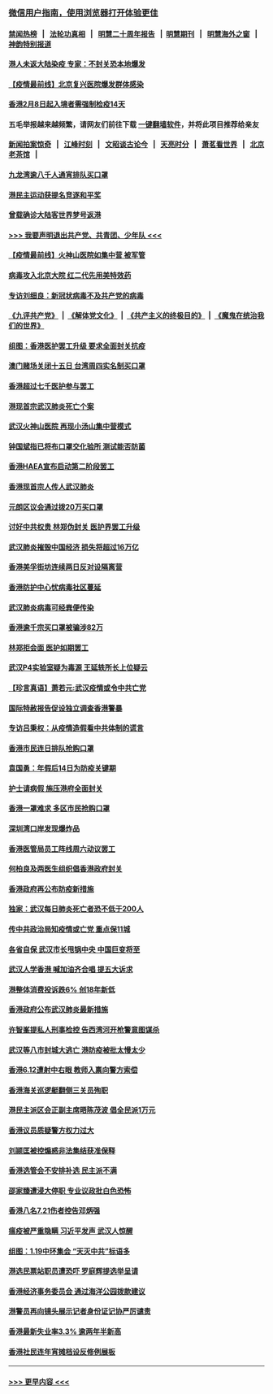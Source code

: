 ### [微信用户指南，使用浏览器打开体验更佳](https://github.com/gfw-breaker/banned-news1/blob/master/indexes/wechat-guide.md?t=0)
#### [禁闻热榜](热点新闻.md?t=0)  &nbsp;&nbsp;|&nbsp;&nbsp; [法轮功真相](https://github.com/gfw-breaker/truth/blob/master/README.md?t=0) &nbsp;&nbsp;|&nbsp;&nbsp; [明慧二十周年报告](https://github.com/gfw-breaker/mh-reports/blob/master/README.md?t=0) &nbsp;&nbsp;|&nbsp;&nbsp;[明慧期刊](https://github.com/gfw-breaker/mh-qikan) &nbsp;&nbsp;|&nbsp;&nbsp; [明慧海外之窗](https://github.com/gfw-breaker/mh-news/blob/master/README.md?t=0) &nbsp;&nbsp;|&nbsp;&nbsp; [神韵特别报道](https://github.com/gfw-breaker/mh-news/blob/master/shenyun.md?t=0)
#### [港人未返大陆染疫 专家：不封关恐本地爆发](../pages/nsc415/n11848021.md?t=02070501) 
#### [【疫情最前线】北京复兴医院爆发群体感染](../pages/nsc415/n11847626.md?t=02070501) 
#### [香港2月8日起入境者需强制检疫14天](../pages/nsc415/n11847658.md?t=02070501) 
#### 五毛举报越来越频繁，请网友们前往下载 [一键翻墙软件](https://github.com/gfw-breaker/ssr-accounts)，并将此项目推荐给亲友
#### [新闻拍案惊奇](https://github.com/gfw-breaker/banned-news1/blob/master/pages/link4.md) &nbsp;&nbsp;|&nbsp;&nbsp; [江峰时刻](https://github.com/gfw-breaker/banned-news1/blob/master/pages/link4.md) &nbsp;&nbsp;|&nbsp;&nbsp; [文昭谈古论今](https://github.com/gfw-breaker/banned-news1/blob/master/pages/link4.md) &nbsp;&nbsp;|&nbsp;&nbsp; [天亮时分](https://github.com/gfw-breaker/banned-news1/blob/master/pages/link4.md) &nbsp;&nbsp;|&nbsp;&nbsp; [萧茗看世界](https://github.com/gfw-breaker/banned-news1/blob/master/pages/link4.md) &nbsp;&nbsp;|&nbsp;&nbsp; [北京老茶馆](https://github.com/gfw-breaker/banned-news1/blob/master/pages/link4.md) &nbsp;&nbsp;|&nbsp;&nbsp; 
#### [九龙湾逾八千人通宵排队买口罩](../pages/nsc415/n11847647.md?t=02070501) 
#### [港民主运动获提名竞逐和平奖](../pages/nsc415/n11847633.md?t=02070501) 
#### [曾载确诊大陆客世界梦号返港](../pages/nsc415/n11847608.md?t=02070501) 
#### [>>> 我要声明退出共产党、共青团、少年队 <<<](https://github.com/begood0513/goodnews/blob/master/quit/letter.md) 
#### [【疫情最前线】火神山医院如集中营 被军管](../pages/nsc415/n11847524.md?t=02070501) 
#### [病毒攻入北京大院 红二代先用美特效药](../pages/nsc415/n11847427.md?t=02070501) 
#### [专访刘细良：新冠状病毒不及共产党的病毒](../pages/nsc415/n11847164.md?t=02070501) 
#### [《九评共产党》](https://github.com/begood0513/9ping.md/blob/master/README.md) &nbsp;|&nbsp; [《解体党文化》](../../../../jtdwh.md/blob/master/README.md)  &nbsp;|&nbsp; [《共产主义的终极目的》](../../../../gczydzjmd.md/blob/master/README.md) &nbsp;|&nbsp; [《魔鬼在统治我们的世界》](../../../../mgztzwmdsj.md/blob/master/README.md) 
#### [组图：香港医护罢工升级 要求全面封关抗疫](../pages/nsc415/n11844107.md?t=02070501) 
#### [澳门赌场关闭十五日 台湾周四实名制买口罩](../pages/nsc415/n11845083.md?t=02070501) 
#### [香港超过七千医护参与罢工](../pages/nsc415/n11845051.md?t=02070501) 
#### [港现首宗武汉肺炎死亡个案](../pages/nsc415/n11844998.md?t=02070501) 
#### [武汉火神山医院 再现小汤山集中营模式](../pages/nsc415/n11844763.md?t=02070501) 
#### [钟国斌指已将布口罩交化验所 测试能否防菌](../pages/nsc415/n11842783.md?t=02070501) 
#### [香港HAEA宣布启动第二阶段罢工](../pages/nsc415/n11842723.md?t=02070501) 
#### [香港现首宗人传人武汉肺炎](../pages/nsc415/n11842766.md?t=02070501) 
#### [元朗区议会通过拨20万买口罩](../pages/nsc415/n11842754.md?t=02070501) 
#### [讨好中共权贵 林郑伪封关 医护界罢工升级](../pages/nsc415/n11842359.md?t=02070501) 
#### [武汉肺炎摧毁中国经济 损失将超过16万亿](../pages/nsc415/n11839723.md?t=02070501) 
#### [香港美孚街坊连续两日反对设隔离营](../pages/nsc415/n11839962.md?t=02070501) 
#### [香港防护中心忧病毒社区蔓延](../pages/nsc415/n11839933.md?t=02070501) 
#### [武汉肺炎病毒可经粪便传染](../pages/nsc415/n11839939.md?t=02070501) 
#### [香港逾千宗买口罩被骗涉82万](../pages/nsc415/n11839914.md?t=02070501) 
#### [林郑拒会面 医护如期罢工](../pages/nsc415/n11839892.md?t=02070501) 
#### [武汉P4实验室疑为毒源 王延轶所长上位疑云](../pages/nsc415/n11835543.md?t=02070501) 
#### [【珍言真语】萧若元:武汉疫情或令中共亡党](../pages/nsc415/n11829394.md?t=02070501) 
#### [国际特赦报告促设独立调查香港警暴](../pages/nsc415/n11833845.md?t=02070501) 
#### [专访吕秉权：从疫情造假看中共体制的谎言](../pages/nsc415/n11833813.md?t=02070501) 
#### [香港市民连日排队抢购口罩](../pages/nsc415/n11833794.md?t=02070501) 
#### [袁国勇：年假后14日为防疫关键期](../pages/nsc415/n11831088.md?t=02070501) 
#### [护士请病假 施压港府全面封关](../pages/nsc415/n11831030.md?t=02070501) 
#### [香港一罩难求 多区市民抢购口罩](../pages/nsc415/n11831002.md?t=02070501) 
#### [深圳湾口岸发现爆炸品](../pages/nsc415/n11828802.md?t=02070501) 
#### [香港医管局员工阵线周六动议罢工](../pages/nsc415/n11828762.md?t=02070501) 
#### [何柏良及两医生组织倡香港政府封关](../pages/nsc415/n11828749.md?t=02070501) 
#### [香港政府再公布防疫新措施](../pages/nsc415/n11828716.md?t=02070501) 
#### [独家：武汉每日肺炎死亡者恐不低于200人](../pages/nsc415/n11828240.md?t=02070501) 
#### [传中共政治局知疫情或亡党 重点保11城](../pages/nsc415/n11828145.md?t=02070501) 
#### [各省自保 武汉市长甩锅中央 中国巨变将至](../pages/nsc415/n11828021.md?t=02070501) 
#### [武汉人学香港 喊加油齐合唱 提五大诉求](../pages/nsc415/n11827046.md?t=02070501) 
#### [港整体消费投诉跌6% 创18年新低](../pages/nsc415/n11817280.md?t=02070501) 
#### [香港政府公布武汉肺炎最新措施](../pages/nsc415/n11817152.md?t=02070501) 
#### [许智峯提私人刑事检控 告西湾河开枪警意图谋杀](../pages/nsc415/n11817132.md?t=02070501) 
#### [武汉等八市封城大逃亡 港防疫被批太慢太少](../pages/nsc415/n11817058.md?t=02070501) 
#### [香港6.12遭射中右眼 教师入禀向警方索偿](../pages/nsc415/n11814678.md?t=02070501) 
#### [香港海关巡逻艇翻侧三关员殉职](../pages/nsc415/n11814604.md?t=02070501) 
#### [港民主派区会正副主席晤陈茂波 倡全民派1万元](../pages/nsc415/n11814582.md?t=02070501) 
#### [香港议员质疑警方权力过大](../pages/nsc415/n11814560.md?t=02070501) 
#### [刘颕匡被控煽惑非法集结获准保释](../pages/nsc415/n11811727.md?t=02070501) 
#### [香港选管会不安排补选 民主派不满](../pages/nsc415/n11811691.md?t=02070501) 
#### [邵家臻遭浸大停职 专业议政批白色恐怖](../pages/nsc415/n11811670.md?t=02070501) 
#### [香港八名7.21伤者控告邓炳强](../pages/nsc415/n11811623.md?t=02070501) 
#### [瘟疫被严重隐瞒 习近平发声 武汉人惊醒](../pages/nsc415/n11811186.md?t=02070501) 
#### [组图：1.19中环集会 “天灭中共”标语多](../pages/nsc415/n11809514.md?t=02070501) 
#### [港选民票站职员遭恐吓 罗庭辉提选举呈请](../pages/nsc415/n11808914.md?t=02070501) 
#### [香港经济事务委员会 通过海洋公园拨款建议](../pages/nsc415/n11808906.md?t=02070501) 
#### [港警员再向镜头展示记者身份证记协严厉谴责](../pages/nsc415/n11808888.md?t=02070501) 
#### [香港最新失业率3.3% 逾两年半新高](../pages/nsc415/n11808887.md?t=02070501) 
#### [香港社民连年宵摊档设反修例展板](../pages/nsc415/n11808857.md?t=02070501) 

----
#### [ >>> 更早内容 <<< ](../indexes/nsc415-earlier.md)
